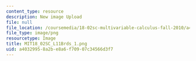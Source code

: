 ```yaml
---
content_type: resource
description: New image Upload
file: null
file_location: /coursemedia/18-02sc-multivariable-calculus-fall-2010/a40329958a2be8a6f70907c34566d3f7_MIT18_02SC_L11Brds_1.png
file_type: image/png
resourcetype: Image
title: MIT18_02SC_L11Brds_1.png
uid: a4032995-8a2b-e8a6-f709-07c34566d3f7
---
```

